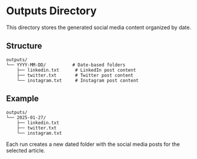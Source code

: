 # Outputs Directory

This directory stores the generated social media content organized by date.

## Structure
```
outputs/
└── YYYY-MM-DD/          # Date-based folders
    ├── linkedin.txt      # LinkedIn post content
    ├── twitter.txt       # Twitter post content  
    └── instagram.txt     # Instagram post content
```

## Example
```
outputs/
└── 2025-01-27/
    ├── linkedin.txt
    ├── twitter.txt
    └── instagram.txt
```

Each run creates a new dated folder with the social media posts for the selected article.